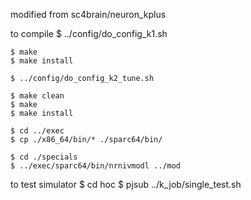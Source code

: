 modified from sc4brain/neuron_kplus

to compile
    $ ../config/do_config_k1.sh

    $ make
    $ make install

    $ ../config/do_config_k2_tune.sh

    $ make clean
    $ make
    $ make install

    $ cd ../exec
    $ cp ./x86_64/bin/* ./sparc64/bin/

    $ cd ./specials
    $ ../exec/sparc64/bin/nrnivmodl ../mod

to test simulator
    $ cd hoc
    $ pjsub ../k_job/single_test.sh